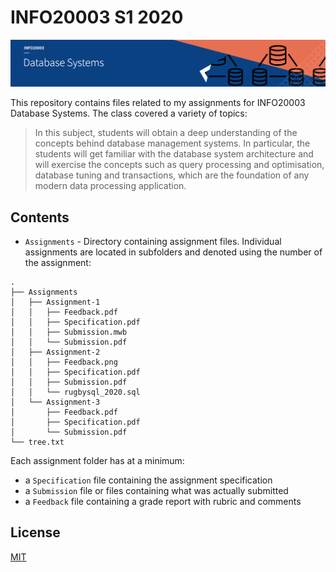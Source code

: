 # INFO20003 S1 2020

![Subject Banner](banner-info20003-2.png)

This repository contains files related to my assignments for INFO20003 Database Systems. The class covered a variety of topics:

> In this subject, students will obtain a deep understanding of the concepts behind database management systems. In particular, the students will get familiar with the database system architecture and will exercise the concepts such as query processing and optimisation, database tuning and transactions, which are the foundation of any modern data processing application.

## Contents

* `Assignments` - Directory containing assignment files. Individual assignments are located in subfolders and denoted using the number of the assignment:

```
.
├── Assignments
│   ├── Assignment-1
│   │   ├── Feedback.pdf
│   │   ├── Specification.pdf
│   │   ├── Submission.mwb
│   │   └── Submission.pdf
│   ├── Assignment-2
│   │   ├── Feedback.png
│   │   ├── Specification.pdf
│   │   ├── Submission.pdf
│   │   └── rugbysql_2020.sql
│   └── Assignment-3
│       ├── Feedback.pdf
│       ├── Specification.pdf
│       └── Submission.pdf
└── tree.txt
```

Each assignment folder has at a minimum:

* a `Specification` file containing the assignment specification
* a `Submission` file or files containing what was actually submitted
* a `Feedback` file containing a grade report with rubric and comments

## License
[MIT](https://choosealicense.com/licenses/mit/)
